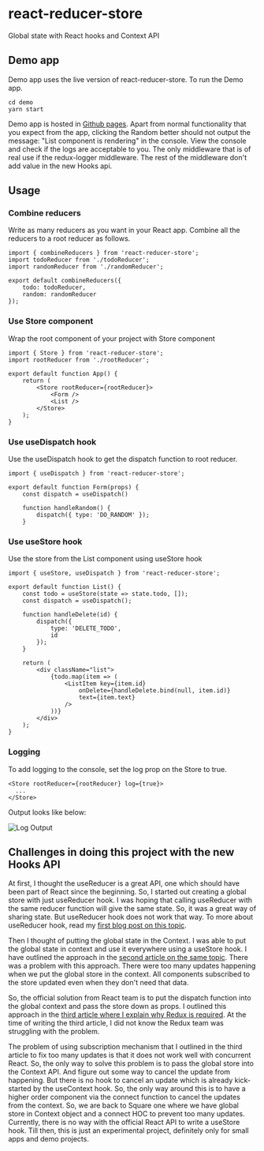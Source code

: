 # react-reducer-store
Global state with React hooks and Context API

## Demo app
Demo app uses the live version of react-reducer-store. To run the Demo app.
```
cd demo
yarn start
```
Demo app is hosted in [Github pages](https://vijayst.github.io/react-store/). Apart from normal functionality that you
expect from the app, clicking the Random better should not output the message: "List component is rendering" in the console.
View the console and check if the logs are acceptable to you. The only middleware that is of real use if the redux-logger middleware.
The rest of the middleware don't add value in the new Hooks api.

## Usage
### Combine reducers
Write as many reducers as you want in your React app. Combine all the reducers to a root reducer as follows.
```
import { combineReducers } from 'react-reducer-store';
import todoReducer from './todoReducer';
import randomReducer from './randomReducer';

export default combineReducers({
    todo: todoReducer,
    random: randomReducer
});
```

### Use Store component
Wrap the root component of your project with Store component
```
import { Store } from 'react-reducer-store';
import rootReducer from './rootReducer';

export default function App() {
    return (
        <Store rootReducer={rootReducer}>
            <Form />
            <List />
        </Store>
    );
}
```

### Use useDispatch hook
Use the useDispatch hook to get the dispatch function to root reducer.
```
import { useDispatch } from 'react-reducer-store';

export default function Form(props) {
    const dispatch = useDispatch()

    function handleRandom() {
        dispatch({ type: 'DO_RANDOM' });
    }
```

### Use useStore hook
Use the store from the List component using useStore hook
```
import { useStore, useDispatch } from 'react-reducer-store';

export default function List() {
    const todo = useStore(state => state.todo, []);
    const dispatch = useDispatch();

    function handleDelete(id) {
        dispatch({
            type: 'DELETE_TODO',
            id
        });
    }

    return (
        <div className="list">
            {todo.map(item => (
                <ListItem key={item.id} 
                    onDelete={handleDelete.bind(null, item.id)} 
                    text={item.text} 
                />
            ))}
        </div>
    );
}
```


### Logging
To add logging to the console, set the log prop on the Store to true.
```
<Store rootReducer={rootReducer} log={true}>
  ...
</Store>
```

Output looks like below:

![Log Output](https://github.com/vijayst/react-store/blob/master/log.png?raw=true)

## Challenges in doing this project with the new Hooks API
At first, I thought the useReducer is a great API, one which should have been part of React since the beginning. So, I started out creating a global
store with just useReducer hook. I was hoping that calling useReducer with the same reducer function will give the same state. So, it was a great way 
of sharing state. But useReducer hook does not work that way. To more about useReducer hook, read my [first blog post on this topic](https://vijayt.com/post/good-bye-redux-global-state-using-react-hooks-and-usereducer-function/).

Then I thought of putting the global state in the Context. I was able to put the global state in context and use it everywhere using a useStore hook. 
I have outlined the approach in the [second article on the same topic](https://vijayt.com/post/mimic-redux-using-context-api-and-usereducer-hook/).
There was a problem with this approach. There were too many updates happening when we put the global store in the context. All components subscribed to 
the store updated even when they don't need that data. 

So, the official solution from React team is to put the dispatch function into the global context
and pass the store down as props. I outlined this approach in the [third article where I explain why Redux is required](https://vijayt.com/post/why-do-we-need-redux-and-higher-order-components/).
At the time of writing the third article, I did not know the Redux team was struggling with the problem.

The problem of using subscription mechanism that I outlined in the third article to fix too many updates is that it does not work well with concurrent React.
So, the only way to solve this problem is to pass the global store into the Context API. And figure out some way to cancel the update from happening. But there
is no hook to cancel an update which is already kick-started by the useContext hook. So, the only way around this is to have a higher order component via the connect
function to cancel the updates from the context. So, we are back to Square one where we have global store in Context object and a connect HOC to prevent
too many updates. Currently, there is no way with the official React API to write a useStore hook. Till then, this is just an experimental project, definitely only for small apps
and demo projects.